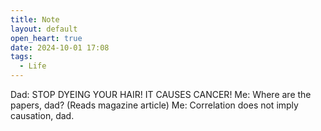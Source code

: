 ```yaml
---
title: Note
layout: default
open_heart: true
date: 2024-10-01 17:08
tags:
  - Life
---
```


Dad: STOP DYEING YOUR HAIR! IT CAUSES CANCER!
Me: Where are the papers, dad?
(Reads magazine article)
Me: Correlation does not imply causation, dad.
